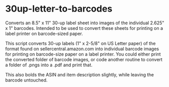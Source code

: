 # 30up-letter-to-barcodes
Converts an 8.5" x 11" 30-up label sheet into images of the individual 2.625" x 1" barcodes. Intended to be used to convert these sheets for printing on a label printer on barcode-sized paper.

This script converts 30-up labels (1" x 2-5/8" on US Letter paper) of the format found on sellercentral.amazon.com into individual barcode images for printing on barcode-size paper on a label printer. You could either print the converted folder of barcode images, or code another routine to convert a folder of .pngs into a .pdf and print that.

This also bolds the ASIN and item description slightly, while leaving the barcode untouched.
